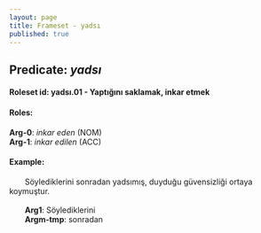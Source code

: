 ```yaml
---
layout: page
title: Frameset - yadsı
published: true
---
```

<h2>Predicate: <i>yadsı</i></h2>
<h4>Roleset id: yadsı.01 - Yaptığını saklamak, inkar etmek<br>
<h4>Roles:</h4>
<b>Arg-0</b>: <i>inkar eden</i>  (NOM) <br>
<b>Arg-1</b>: <i>inkar edilen</i>  (ACC) <br>
<h4>Example:</h4>
&emsp;&emsp;Söylediklerini sonradan yadsımış, duyduğu güvensizliği ortaya koymuştur.<br><br>
&emsp;&emsp;<b>Arg1</b>:  Söylediklerini<br>
&emsp;&emsp;<b>Argm-tmp</b>:  sonradan<br>

